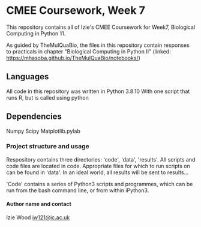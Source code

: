 # CMEE Coursework, Week 7

This repository contains all of Izie's CMEE Coursework for Week7, Biological Computing in Python 11. 

As guided by TheMulQuaBio, the files in this repository contain responses to practicals in chapter "Biological Computing in Python II" (linked: https://mhasoba.github.io/TheMulQuaBio/notebooks/)


## Languages
All code in this repository was written in Python 3.8.10
With one script that runs R, but is called using python

## Dependencies 
Numpy 
Scipy
Matplotlib.pylab

### Project structure and usage 
Respository contains three directories: 'code', 'data', 'results'. All scripts and code files are located in code. Appropriate files for which to run scripts on can be found in 'data'. In an ideal world, all results will be sent to results...

'Code' contains a series of Python3 scripts and programmes, which can be run from the bash command line, or from within iPython3.

#### Author name and contact
 Izie Wood
 iw121@ic.ac.uk
